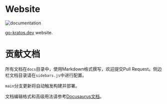 # Website
![documentation](https://github.com/go-kratos/go-kratos.dev/workflows/documentation/badge.svg)

[go-kratos.dev](https://go-kratos.dev) website.


# 贡献文档
所有文档在`docs`目录中，使用Markdown格式撰写，欢迎提交Pull Request。侧边栏文档目录请在`sidebars.js`中进行配置。

`main`分支更新将自动触发构建并部署。

文档编辑格式和高级用法请参考[Docusaurus文档](https://v2.docusaurus.io/docs/docs-introduction)。

